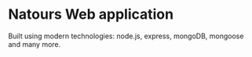 # Natours Web application

Built using modern technologies: node.js, express, mongoDB, mongoose and many more.
